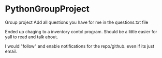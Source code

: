 # PythonGroupProject
Group project
Add all questions you have for me in the questions.txt file

Ended up chaging to a inventory contol program. Should be a little easier for yall to read and talk about.

I would "follow" and enable notifications for the repo/github. even if its just email. 
